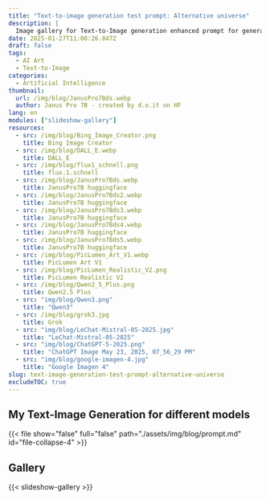 ```yaml
---
title: "Text-to-image generation test prompt: Alternative universe"
description: |
  Image gallery for Text-to-Image generation enhanced prompt for generation an image for an alternative universe
date: 2025-01-27T11:08:26.847Z
draft: false
tags:
  - AI Art
  - Text-to-Image
categories:
  - Artificial Intelligence
thumbnail:
  url: /img/blog/JanusPro7Bds.webp
  author: Janus Pro 7B - created by d.o.it on HF
lang: en
modules: ["slideshow-gallery"]  
resources:
  - src: /img/blog/Bing_Image_Creator.png
    title: Bing Image Creator
  - src: /img/blog/DALL_E.webp
    title: DALL_E
  - src: /img/blog/flux1_schnell.png
    title: flux.1.schnell
  - src: /img/blog/JanusPro7Bds.webp
    title: JanusPro7B huggingface
  - src: /img/blog/JanusPro7Bds2.webp
    title: JanusPro7B huggingface
  - src: /img/blog/JanusPro7Bds3.webp
    title: JanusPro7B huggingface
  - src: /img/blog/JanusPro7Bds4.webp
    title: JanusPro7B huggingface
  - src: /img/blog/JanusPro7Bds5.webp
    title: JanusPro7B huggingface
  - src: /img/blog/PicLumen_Art_V1.webp
    title: PicLumen Art V1
  - src: /img/blog/PicLumen_Realistic_V2.png
    title: PicLumen Realistic V2
  - src: /img/blog/Qwen2_5_Plus.png
    title: Qwen2.5 Plus 
  - src: "img/blog/Qwen3.png"
    title: "Qwen3"  
  - src: /img/blog/grok3.jpg
    title: Grok 
  - src: "img/blog/LeChat-Mistral-05-2025.jpg"
    title: "LeChat-Mistral-05-2025"  
  - src: "img/blog/ChatGPT-5-2025.png"
    title: "ChatGPT Image May 23, 2025, 07_56_29 PM"  
  - src: "img/blog/google-imagen-4.jpg"
    title: "Google Imagen 4"    
slug: text-image-generation-test-prompt-alternative-universe
excludeTOC: true
---
```


## My Text-Image Generation for different models

{{< file show="false" full="false" path="./assets/img/blog/prompt.md" id="file-collapse-4" >}}

## Gallery

{{< slideshow-gallery >}}
